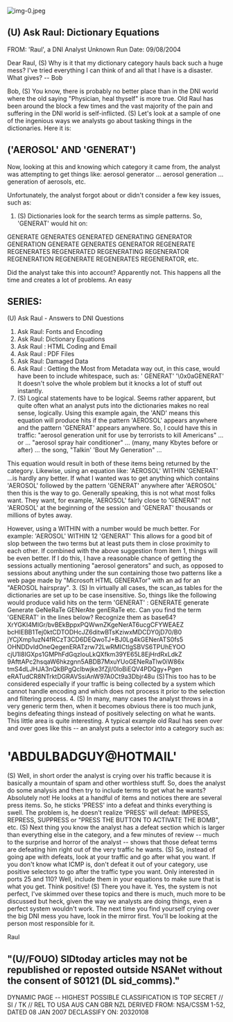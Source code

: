 ![img-0.jpeg](img-0.jpeg)

## (U) Ask Raul: Dictionary Equations

FROM: 'Raul', a DNI Analyst
Unknown
Run Date: 09/08/2004

Dear Raul,
(S) Why is it that my dictionary category hauls back such a huge mess? I've tried everything I can think of and all that I have is a disaster. What gives?
-- Bob

Bob,
(S) You know, there is probably no better place than in the DNI world where the old saying "Physician, heal thyself" is more true. Old Raul has been around the block a few times and the vast majority of the pain and suffering in the DNI world is self-inflicted.
(S) Let's look at a sample of one of the ingenious ways we analysts go about tasking things in the dictionaries. Here it is:

## ('AEROSOL' AND 'GENERAT')

Now, looking at this and knowing which category it came from, the analyst was attempting to get things like: aerosol generator ... aerosol generation ... generation of aerosols, etc.

Unfortunately, the analyst forgot about or didn't consider a few key issues, such as:

1. (S) Dictionaries look for the search terms as simple patterns. So, 'GENERAT' would hit on:

GENERATE
GENERATES
GENERATED
GENERATING
GENERATOR
GENERATION
GENERATE
GENERATES
GENERATOR
REGENERATE
REGENERATES
REGENERATED
REGENERATING
REGENERATOR
REGENERATION
REGENERATE
REGENERATES
REGENERATOR, etc.

Did the analyst take this into account? Apparently not. This happens all the time and creates a lot of problems. An easy

## SERIES:

(U) Ask Raul - Answers to DNI Questions

1. Ask Raul: Fonts and Encoding
2. Ask Raul: Dictionary Equations
3. Ask Raul : HTML Coding and Email
4. Ask Raul : PDF Files
5. Ask Raul: Damaged Data
6. Ask Raul : Getting the Most from Metadata
way out, in this case, would have been to include whitespace, such as:
' GENERAT'
'\0x0aGENERAT'
It doesn't solve the whole problem but it knocks a lot of stuff out instantly.
2. (S) Logical statements have to be logical. Seems rather apparent, but quite often what an analyst puts into the dictionaries makes no real sense, logically. Using this example again, the 'AND' means this equation will produce hits if the pattern 'AEROSOL' appears anywhere and the pattern 'GENERAT' appears anywhere. So, I could have this in traffic: "aerosol generation unit for use by terrorists to kill Americans" ... or ... "aerosol spray hair conditioner" ... (many, many Kbytes before or after) ... the song, "Talkin' 'Bout My Generation" ...

This equation would result in both of these items being returned by the category. Likewise, using an equation like:
'AEROSOL' WITHIN 'GENERAT'
...is hardly any better. If what I wanted was to get anything which contains 'AEROSOL' followed by the pattern 'GENERAT' anywhere after 'AEROSOL' then this is the way to go. Generally speaking, this is not what most folks want. They want, for example, 'AEROSOL' fairly close to 'GENERAT' not 'AEROSOL' at the beginning of the session and 'GENERAT' thousands or millions of bytes away.

However, using a WITHIN with a number would be much better. For example:
'AEROSOL' WITHIN 12 'GENERAT'
This allows for a good bit of slop between the two terms but at least puts them in close proximity to each other. If combined with the above suggestion from item 1, things will be even better. If I do this, I have a reasonable chance of getting the sessions actually mentioning "aerosol generators" and such, as opposed to sessions about anything under the sun containing those two patterns like a web page made by "Microsoft HTML GENERATor" with an ad for an "AEROSOL hairspray".
3. (S) In virtually all cases, the scan_as tables for the dictionaries are set up to be case insensitive. So, things like the following would produce valid hits on the term
'GENERAT' :
GENERATE
generate
Generate
GeNeRaTe
GENerAte
genERaTe
etc.
Can you find the term 'GENERAT' in the lines below?
Recognize them as base64?
XrYGKI4MIGr/bvBEkBppxPQWwnZKgeNerAT6ucgCFYWEAEZ bcHIEBB1Tej0ktCDTODHcJZ6ditwBTsKziwxMDCDY0jD70/B0 jYCjXmp1uzN4fRCzT3CD6DEQwoTJ+BJ0Lg4kGENerATS0fs5 OHNDDvIdOneQegenERATzrw72LwRMICtlgSBVS6TPUhEYOO cjU1I8IGXps1GMPhFdGqzlouLkQXfkm39YE65L8EjHrdRxLdkZ 9AfttAPc2hsqaW6hkzgnn5ABDB7MxuYUoGENeRaTlw0iW86x tmS4dLJHJA3nQkBPgQclbwjke3fZjl/0IoBiEQV4PDQgy+Pgen eRATudCR8NTrktDGRAVSsiAnW97A0Ct9a3Dbjr48u
(S)This too has to be considered especially if your traffic is being collected by a system which cannot handle encoding and which does not process it prior to the selection and filtering process.
4. (S) In many, many cases the analyst throws in a very generic term then, when it becomes obvious there is too much junk, begins defeating things instead of positively selecting on what he wants. This little area is quite interesting. A typical example old Raul has seen over and over goes like this -- an analyst puts a selector into a category such as:

# 'ABDULBADGUY@HOTMAIL' 

(S) Well, in short order the analyst is crying over his traffic because it is basically a mountain of spam and other worthless stuff. So, does the analyst do some analysis and then try to include terms to get what he wants? Absolutely not! He looks at a handful of items and notices there are several press items. So, he sticks 'PRESS' into a defeat and thinks everything is swell. The problem is, he doesn't realize 'PRESS' will defeat: IMPRESS, REPRESS, SUPPRESS or "PRESS THE BUTTON TO ACTIVATE THE BOMB", etc.
(S) Next thing you know the analyst has a defeat section which is larger than everything else in the category, and a few minutes of review -- much to the surprise and horror of the analyst -- shows that those defeat terms are defeating him right out of the very traffic he wants.
(S) So, instead of going ape with defeats, look at your traffic and go after what you want. If you don't know what ICMP is, don't defeat it out of your category, use positive selectors to go after the traffic type you want. Only interested in ports 25 and 110? Well, include them in your equations to make sure that is what you get. Think positive!
(S) There you have it. Yes, the system is not perfect, I've skimmed over these topics and there is much, much more to be discussed but heck, given the way we analysts are doing things, even a perfect system wouldn't work. The next time you find yourself crying over the big DNI mess you have, look in the mirror first. You'll be looking at the person most responsible for it.

Raul

## "(U//FOUO) SIDtoday articles may not be republished or reposted outside NSANet without the consent of $\mathbf{S 0 1 2 1}$ (DL sid_comms)."
DYNAMIC PAGE -- HIGHEST POSSIBLE CLASSIFICATION IS TOP SECRET // SI / TK // REL TO USA AUS CAN GBR NZL
DERIVED FROM: NSA/CSSM 1-52, DATED 08 JAN 2007 DECLASSIFY ON: 20320108
